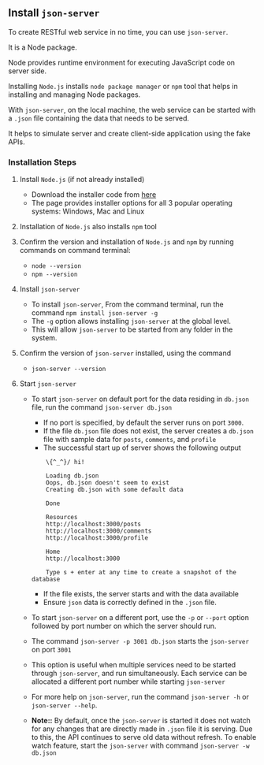 ## Install `json-server`

To create RESTful web service in no time, you can use `json-server`.

It is a Node package.

Node provides runtime environment for executing JavaScript code on server side.

Installing `Node.js` installs `node package manager` or `npm` tool that helps in installing and managing Node packages.

With `json-server`, on the local machine, the web service can be started with a `.json` file containing the data that needs to be served.

It helps to simulate server and create client-side application using the fake APIs.

### Installation Steps

1. Install `Node.js` (if not already installed)

    - Download the installer code from [here](https://nodejs.org/en/download/)
    - The page provides installer options for all 3 popular operating systems: Windows, Mac and Linux

2. Installation of `Node.js` also installs `npm` tool

3. Confirm the version and installation of `Node.js` and `npm` by running commands on command terminal:
    - `node --version`
    - `npm --version`

4. Install `json-server`
    - To install `json-server`, From the command terminal, run the command `npm install json-server -g` 
    - The `-g` option allows installing `json-server` at the global level. 
    - This will allow `json-server` to be started from any folder in the system.

5. Confirm the version of `json-server` installed, using the command 
    - `json-server --version`

5. Start `json-server`
    - To start `json-server` on default port for the data residing in `db.json` file, run the command `json-server db.json`
        - If no port is specified, by default the server runs on port `3000`.
        - If the file `db.json` file does not exist, the server creates a `db.json` file with sample data for `posts`, `comments`, and `profile`
        - The successful start up of server shows the following output
        ```
            \{^_^}/ hi!

            Loading db.json
            Oops, db.json doesn't seem to exist
            Creating db.json with some default data

            Done

            Resources
            http://localhost:3000/posts
            http://localhost:3000/comments
            http://localhost:3000/profile

            Home
            http://localhost:3000

            Type s + enter at any time to create a snapshot of the database
        ```
        - If the file exists, the server starts and with the data available
        - Ensure `json` data is correctly defined in the `.json` file.
    - To start `json-server` on a different port, use the `-p` or `--port` option followed by port number on which the server should run.
    - The command `json-server -p 3001 db.json` starts the `json-server` on port `3001`
    - This option is useful when multiple services need to be started through `json-server`, and run simultaneously. Each service can be allocated a different port number while starting `json-server`
    - For more help on `json-server`, run the command `json-server -h` or `json-server --help`.

    - **Note::** By default, once the `json-server` is started it does not watch for any changes that are directly made in `.json` file it is serving. Due to this, the API continues to serve old data without refresh. To enable watch feature, start the `json-server` with command `json-server -w db.json`



